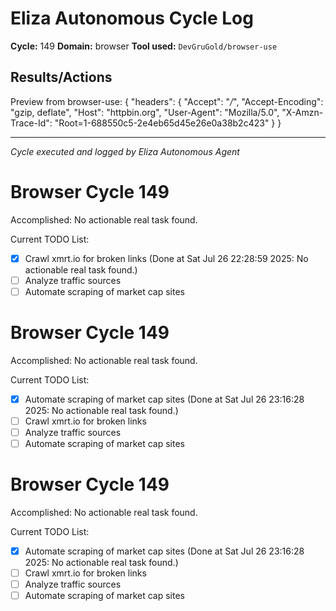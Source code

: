 # Eliza Autonomous Cycle Log

**Cycle:** 149
**Domain:** browser
**Tool used:** `DevGruGold/browser-use`

## Results/Actions
Preview from browser-use:
{
  "headers": {
    "Accept": "*/*", 
    "Accept-Encoding": "gzip, deflate", 
    "Host": "httpbin.org", 
    "User-Agent": "Mozilla/5.0", 
    "X-Amzn-Trace-Id": "Root=1-688550c5-2e4eb65d45e26e0a38b2c423"
  }
}


---
*Cycle executed and logged by Eliza Autonomous Agent*

# Browser Cycle 149

Accomplished: No actionable real task found.

Current TODO List:

- [x] Crawl xmrt.io for broken links  (Done at Sat Jul 26 22:28:59 2025: No actionable real task found.)
- [ ] Analyze traffic sources
- [ ] Automate scraping of market cap sites

# Browser Cycle 149

Accomplished: No actionable real task found.

Current TODO List:

- [x] Automate scraping of market cap sites  (Done at Sat Jul 26 23:16:28 2025: No actionable real task found.)
- [ ] Crawl xmrt.io for broken links
- [ ] Analyze traffic sources
- [ ] Automate scraping of market cap sites

# Browser Cycle 149

Accomplished: No actionable real task found.

Current TODO List:

- [x] Automate scraping of market cap sites  (Done at Sat Jul 26 23:16:28 2025: No actionable real task found.)
- [ ] Crawl xmrt.io for broken links
- [ ] Analyze traffic sources
- [ ] Automate scraping of market cap sites